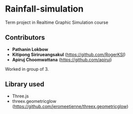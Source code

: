 # Rainfall-simulation
Term project in Realtime Graphic Simulation course

## Contributors
* **Pathanin Lokbow**
* **Kitipong Sirirueangsakul** (https://github.com/RogerKSI)
* **Apiruj Choomwattana** (https://github.com/apiruj)

Worked in group of 3.

## Library used
 - Three.js
 - threex.geometricglow (https://github.com/jeromeetienne/threex.geometricglow)
